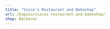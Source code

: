 ```yaml
---
title: "Vizco's Restaurant and Bakeshop"
url: /baguio/vizcos-restaurant-and-bakeshop/
shop: Bäckerei
---
```

